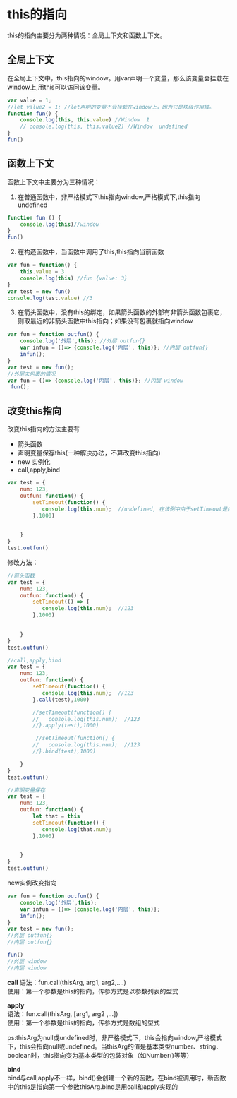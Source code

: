 # this的指向  
this的指向主要分为两种情况：全局上下文和函数上下文。  
## 全局上下文  
在全局上下文中，this指向的window。用var声明一个变量，那么该变量会挂载在window上,用this可以访问该变量。  
```js
var value = 1;
//let value2 = 1; //let声明的变量不会挂载在window上，因为它是块级作用域。
function fun() {
    console.log(this, this.value) //Window  1
    // console.log(this, this.value2) //Window  undefined
}
fun()
```

## 函数上下文  
函数上下文中主要分为三种情况：  
1. 在普通函数中，非严格模式下this指向window,严格模式下,this指向undefined  
```js
function fun () {
    console.log(this)//window
}
fun()
```
2. 在构造函数中，当函数中调用了this,this指向当前函数  
```js
var fun = function() {
    this.value = 3
    console.log(this) //fun {value: 3}
}
var test = new fun()
console.log(test.value) //3
```
3. 在箭头函数中，没有this的绑定，如果箭头函数的外部有非箭头函数包裹它，则取最近的非箭头函数中this指向；如果没有包裹就指向window  
```js
var fun = function outfun() {
    console.log('外层',this); //外层 outfun{}
    var infun = ()=> {console.log('内层', this)}; //内层 outfun{}
    infun();
}
var test = new fun();
//外层未包裹的情况
var fun = ()=> {console.log('内层', this)}; //内层 window
 fun();
```

## 改变this指向  
改变this指向的方法主要有  
* 箭头函数  
* 声明变量保存this(一种解决办法，不算改变this指向)  
* new 实例化
* call,apply,bind

```js
var test = {
    num: 123,
    outfun: function() {
        setTimeout(function() {
           console.log(this.num);  //undefined, 在该例中由于setTimeout是由window调用的，所以this指向的是window,无法访问到test.num
        },1000)
        

    }
}
test.outfun()
```  
修改方法：  
```  js
//箭头函数  
var test = {
    num: 123,
    outfun: function() {
        setTimeout(() => {
           console.log(this.num);  //123
        },1000)
        

    }
}
test.outfun()

//call,apply,bind
var test = {
    num: 123,
    outfun: function() {
        setTimeout(function() {
           console.log(this.num);  //123
        }.call(test),1000)

        //setTimeout(function() {
        //   console.log(this.num);  //123
        //}.apply(test),1000)

         //setTimeout(function() {
        //   console.log(this.num);  //123
        //}.bind(test),1000)

    }
}
test.outfun()  

//声明变量保存
var test = {
    num: 123,
    outfun: function() {
        let that = this
        setTimeout(function() {
           console.log(that.num);  
        },1000)
        

    }
}
test.outfun()  
```
new实例改变指向  
```js
var fun = function outfun() {
    console.log('外层',this); 
    var infun = ()=> {console.log('内层', this)}; 
    infun();
}
var test = new fun();
//外层 outfun{}
//内层 outfun{}

fun()
//外层 window
//内层 window
```  

**call** 
语法：fun.call(thisArg, arg1, arg2,....)  
使用：第一个参数是this的指向，传参方式是以参数列表的型式  


**apply**  
语法：fun.call(thisArg, [arg1, arg2 ,...])  
使用：第一个参数是this的指向，传参方式是数组的型式  

ps:thisArg为null或undefined时，非严格模式下，this会指向window,严格模式下，this会指向null或undefined。当thisArg的值是基本类型number、string、boolean时，this指向变为基本类型的包装对象（如Number()等等）  

**bind**  
bind与call,apply不一样，bind()会创建一个新的函数，在bind被调用时，新函数中的this是指向第一个参数thisArg.bind是用call和apply实现的  